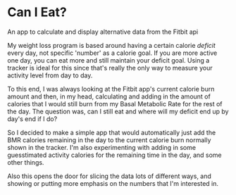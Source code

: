 # Can I Eat?
An app to calculate and display alternative data from the Fitbit api

My weight loss program is based around having a certain calorie _deficit_ every day, not specific 'number' as a calorie goal. If you are more active one day, you can eat more and still maintain your deficit goal. Using a tracker is ideal for this since that's really the only way to measure your activity level from day to day.

To this end, I was always looking at the Fitbit app's current calorie burn amount and then, in my head, calculating and adding in the amount of calories that I would still burn from my Basal Metabolic Rate for the rest of the day. The question was, can I still eat and where will my deficit end up by day's end if I do?

So I decided to make a simple app that would automatically just add the BMR calories remaining in the day to the current calorie burn normally shown in the tracker. I'm also experimenting with adding in some guesstimated activity calories for the remaining time in the day, and some other things.

Also this opens the door for slicing the data lots of different ways, and showing or putting more emphasis on the numbers that I'm interested in. 
